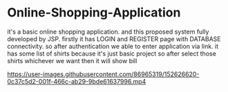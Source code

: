 # Online-Shopping-Application
it's a basic online shopping application. and this proposed system fully developed by JSP. firstly it has LOGIN and REGISTER page with DATABASE connectivity. so after authentication we able to enter application via link. it has some list of shirts because it's just basic project so after select those shirts whichever we want then it will show bill



https://user-images.githubusercontent.com/86965319/152626620-0c37c5d2-001f-466c-ab29-9bde61637996.mp4

